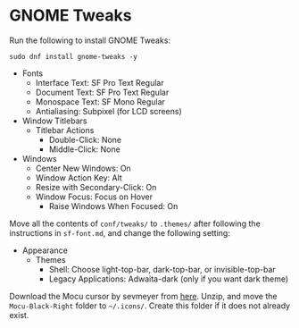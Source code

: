 # GNOME Tweaks

Run the following to install GNOME Tweaks:

```
sudo dnf install gnome-tweaks -y
```

- Fonts
  - Interface Text: SF Pro Text Regular
  - Document Text: SF Pro Text Regular
  - Monospace Text: SF Mono Regular
  - Antialiasing: Subpixel (for LCD screens)
- Window Titlebars
  - Titlebar Actions
    - Double-Click: None
    - Middle-Click: None
- Windows
  - Center New Windows: On
  - Window Action Key: Alt
  - Resize with Secondary-Click: On
  - Window Focus: Focus on Hover
    - Raise Windows When Focused: On

Move all the contents of `conf/tweaks/` to `.themes/` after following the instructions in `sf-font.md`, and change the following setting:

- Appearance
  - Themes
    - Shell: Choose light-top-bar, dark-top-bar, or invisible-top-bar
    - Legacy Applications: Adwaita-dark (only if you want dark theme)    

Download the Mocu cursor by sevmeyer from [here](https://www.gnome-look.org/p/1526606). Unzip, and move the `Mocu-Black-Right` folder to `~/.icons/`. Create this folder if it does not already exist.
